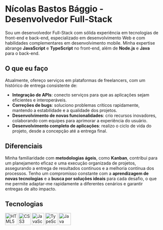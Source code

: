 # Nícolas Bastos Bággio - Desenvolvedor Full-Stack

Sou um desenvolvedor Full-Stack com sólida experiência em tecnologias de front-end e back-end, especializado em desenvolvimento Web e com habilidades complementares em desenvolvimento mobile. Minha expertise abrange **JavaScript** e **TypeScript** no front-end, além de **Node.js** e **Java** para o back-end.

## O que eu faço

Atualmente, ofereço serviços em plataformas de freelancers, com um histórico de entrega consistente de:
- **Integração de APIs**: conecto serviços para que as aplicações sejam eficientes e interoperáveis.
- **Correções de bugs**: soluciono problemas críticos rapidamente, mantendo a estabilidade e a qualidade dos projetos.
- **Desenvolvimento de novas funcionalidades**: crio recursos inovadores, colaborando com equipes para aprimorar a experiência do usuário.
- **Desenvolvimento completo de aplicações**: realizo o ciclo de vida do projeto, desde a concepção até a entrega final.

## Diferenciais

Minha familiaridade com **metodologias ágeis**, como **Kanban**, contribui para um planejamento eficaz e uma execução organizada de projetos, assegurando a entrega de resultados contínuos e a melhoria contínua dos processos. Tenho um compromisso constante com a **aprendizagem de novas tecnologias** e a **busca por soluções ideais** para cada desafio, o que me permite adaptar-me rapidamente a diferentes cenários e garantir entregas de alto impacto.

## Tecnologias

<p> <align="left"> <img src="https://cdn.jsdelivr.net/gh/devicons/devicon/icons/html5/html5-original.svg" alt="HTML5" width="40" height="40"/> <img src="https://cdn.jsdelivr.net/gh/devicons/devicon/icons/css3/css3-original.svg" alt="CSS3" width="40" height="40"/>  <img src="https://cdn.jsdelivr.net/gh/devicons/devicon/icons/javascript/javascript-original.svg" alt="JavaScript" width="40" height="40"/> <img src="https://cdn.jsdelivr.net/gh/devicons/devicon/icons/typescript/typescript-original.svg" alt="TypeScript" width="40" height="40"/> <img src="https://cdn.jsdelivr.net/gh/devicons/devicon/icons/java/java-original.svg" alt="Java" width="40" height="40"/> </p>
